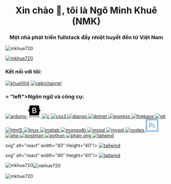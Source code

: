 <h1 align="center">Xin chào 👋, tôi là Ngô Minh Khuê (NMK)</h1>
<h3 align="center">Một nhà phát triển fullstack đầy nhiệt huyết đến từ Việt Nam</h3>

<p align="left"> <img src="https://komarev.com/ghpvc/?username=mkhue720&label=Profile%20views&color=0e75b6&style=flat" alt="mkhue720" /> </p>

<p align="left"> <a href ="https://github.com/ryo-ma/github-profile-trophy"><img src="https://github-profile-trophy.vercel.app/?username=mkhue720" alt="mkhue720" /></a> </p>

<h3 align="left">Kết nối với tôi:</h3>
<p align="left">
<a href="https://fb.com/khue004" target="blank"><img align="center" src="https://raw.githubusercontent.com/rahuldkjain/github-profile-readme-generator/master/src/images/icons/Social/ facebook.svg" alt="khue004" Height="30" width="40" /></a>
<a href="https://www.youtube.com/c/raiki kênh" target="blank"><img align="center" src="https://raw.githubusercontent.com/rahuldkjain/github- profile-readme-generator/master/src/images/icons/Social/youtube.svg" alt="raikichannel" Height="30" width="40" /></a> </p> <h3 căn
chỉnh

= "left">Ngôn ngữ và công cụ:</h3>
<p align="left"> <a href="https://www.arduino.cc/" target="_blank" rel="noreferrer"> <img src="https://cdn.worldvectorlogo.com/ logos/arduino-1.svg" alt="arduino" width="40" Height="40"/> </a> <a href="https://getbootstrap.com" target="_blank" rel=" noreferrer"> <img src="https://raw.githubusercontent.com/devicons/devicon/master/icons/bootstrap/bootstrap-plain-wordmark.svg" alt="bootstrap" width="40" Height="40 "/> </a> <a href="https://www.cprogramming.com/" target="_blank" rel="noreferrer"> <img src="https://raw.githubusercontent.com/devicons/devicon/master/icons/c/c-origen.svg" alt="c" width="40" Height="40"/> </a> <a href="https:// www.w3schools.com/css/" target="_blank" rel="noreferrer"> <img src="https://raw.githubusercontent.com/devicons/devicon/master/icons/css3/css3-origin-wordmark .svg" alt="css3" width="40" Height="40"/> </a> <a href="https://www.djangoproject.com/" target="_blank" rel="noreferrer" > <img src="https://cdn.worldvectorlogo.com/logos/django.svg" alt="django" width="40" Height="40"/> </a> <a href="https: //dotnet.microsoft.com/" target="_blank" rel="noreferrer"> <img src="https://raw.githubusercontent.com/devicons/devicon/master/icons/dot-net/dot-net-origin-wordmark .svg" alt="dotnet" width="40" Height="40"/> </a> <a href="https://expressjs.com" target="_blank" rel="noreferrer"> <img src="https://raw.githubusercontent.com/devicons/devicon/master/icons/express/express-origen-wordmark.svg" alt="express" width="40" Height="40"/> </ a> <a href="https://firebase.google.com/" target="_blank" rel="noreferrer"> <img src="https://www.vectorlogo.Zone/logos/firebase/firebase-icon.svg" alt="firebase" width="40" Height="40"/> </a> <a href="https://git-scm.com/" target ="_blank" rel="noreferrer"> <img src="https://www.vectorlogo.zone/logos/git-scm/git-scm-icon.svg" alt="git" width="40" chiều cao ="40"/> </a> <a href="https://www.w3.org/html/" target="_blank" rel="noreferrer"> <img src="https://raw. githubusercontent.com/devicons/devicon/master/icons/html5/html5-origen-wordmark.svg" alt="html5" width="40" Height="40"/> </a> <a href="https: //www.linux.org/" target="_blank" rel="noreferrer"> <img src="https://raw.githubusercontent.com/devicons/devicon/master/icons/linux/linux-origen.svg" alt="linux" width="40" Height="40"/> </a> <a href="https://www.mathworks.com/" target="_blank" rel="noreferrer"> <img src="https: //upload.wikimedia.org/wikipedia/commons/2/21/Matlab_Logo.png" alt="matlab" width="40" Height="40"/> </a> <a href="https:// www.mongodb.com/" target="_blank" rel="noreferrer"> <img src="https://raw.githubusercontent.com/devicons/devicon/master/icons/mongodb/mongodb-origen-wordmark.svg" alt="mongodb" width="40" Height="40"/> </a> <a href="https://www.microsoft.com/en-us/sql-server" target="_blank " rel="noreferrer"> <img src="https://www.svgrepo.com/show/303229/microsoft-sql-server-logo.svg" alt="mssql" width="40" Height="40 "/> </a> <a href="https://www.mysql.com/" target="_blank" rel="noreferrer"> <img src="https://raw.githubusercontent.com/devicons /devicon/master/icons/mysql/mysql-origen-wordmark.svg" alt="mysql" width="40" Height="40"/> </a> <a href="https://nodejs.org" target="_blank" rel="noreferrer"> <img src="https://raw.githubusercontent.com/devicons/devicon/master/icons/nodejs/nodejs-origen-wordmark.svg" alt="nodejs " width="40" Height="40"/> </a> <a href="https://www.photoshop.com/en" target="_blank" rel="noreferrer"> <img src=" https://raw.githubusercontent.com/devicons/devicon/master/icons/photoshop/photoshop-line.svg" alt="photoshop" width="40" Height="40"/> </a> <a href ="https://www.php.net" target="_blank" rel="noreferrer"> <img src="https://raw.githubusercontent.com/devicons/devicon/master/icons/php/php-origen.svg" alt="php" width="40" Height="40"/> </a> <a href="https://postman. com" target="_blank" rel="noreferrer"> <img src="https://www.vectorlogo.zone/logos/getpostman/getpostman-icon.svg" alt="postman" width="40" Height= "40"/> </a> <a href="https://www.python.org" target="_blank" rel="noreferrer"> <img src="https://raw.githubusercontent.com/ devicons/devicon/master/icons/python/python-origen.svg" alt="python" width="40" Height="40"/> </a> <a href="https://reactjs.org/" target="_blank" rel="noreferrer"> <img src="https://raw.githubusercontent.com/devicons/devicon/master/icons/react/react-origin-wordmark.svg" alt=" phản ứng" width="40" Height="40"/> </a> <a href="https://tailwindcss.com/" target="_blank" rel="noreferrer"> <img src="https: //www.vectorlogo.zone/logos/tailwindcss/tailwindcss-icon.svg" alt="tailwind" width="40" Height="40"/> </a> </p>svg" alt="react" width="40" Height="40"/> </a> <a href="https://tailwindcss.com/" target="_blank" rel="noreferrer"> <img src="https://www.vectorlogo.zone/logos/tailwindcss/tailwindcss-icon.svg" alt="tailwind" width="40" Height="40"/> </a> </p>svg" alt="react" width="40" Height="40"/> </a> <a href="https://tailwindcss.com/" target="_blank" rel="noreferrer"> <img src="https://www.vectorlogo.zone/logos/tailwindcss/tailwindcss-icon.svg" alt="tailwind" width="40" Height="40"/> </a> </p>

<p><img align="left" src="https://github-readme-stats.vercel.app/api/top-langs?username=mkhue720&show_icons=true&locale=en&layout=compact" alt="mkhue720" /> </p>

<p> <img align="center" src="https://github-readme-stats.vercel.app/api?username=mkhue720&show_icons=true&locale=en" alt="mkhue720" /> </p>

<p><img align="center" src="https://github-readme-streak-stats.herokuapp.com/?user=mkhue720&" alt="mkhue720" /></p>
